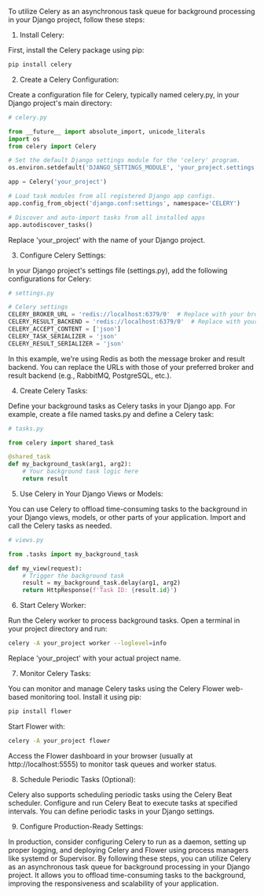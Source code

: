 To utilize Celery as an asynchronous task queue for background processing in your Django project, follow these steps:

1. Install Celery:

First, install the Celery package using pip:

```bash
pip install celery
```

2. Create a Celery Configuration:

Create a configuration file for Celery, typically named celery.py, in your Django project's main directory:

```python
# celery.py

from __future__ import absolute_import, unicode_literals
import os
from celery import Celery

# Set the default Django settings module for the 'celery' program.
os.environ.setdefault('DJANGO_SETTINGS_MODULE', 'your_project.settings')

app = Celery('your_project')

# Load task modules from all registered Django app configs.
app.config_from_object('django.conf:settings', namespace='CELERY')

# Discover and auto-import tasks from all installed apps
app.autodiscover_tasks()
```

Replace 'your_project' with the name of your Django project.

3. Configure Celery Settings:

In your Django project's settings file (settings.py), add the following configurations for Celery:

```python
# settings.py

# Celery settings
CELERY_BROKER_URL = 'redis://localhost:6379/0'  # Replace with your broker URL
CELERY_RESULT_BACKEND = 'redis://localhost:6379/0'  # Replace with your result backend URL
CELERY_ACCEPT_CONTENT = ['json']
CELERY_TASK_SERIALIZER = 'json'
CELERY_RESULT_SERIALIZER = 'json'
```

In this example, we're using Redis as both the message broker and result backend. You can replace the URLs with those of your preferred broker and result backend (e.g., RabbitMQ, PostgreSQL, etc.).

4. Create Celery Tasks:

Define your background tasks as Celery tasks in your Django app. For example, create a file named tasks.py and define a Celery task:

```python
# tasks.py

from celery import shared_task

@shared_task
def my_background_task(arg1, arg2):
    # Your background task logic here
    return result
```

5. Use Celery in Your Django Views or Models:

You can use Celery to offload time-consuming tasks to the background in your Django views, models, or other parts of your application. Import and call the Celery tasks as needed.

```python
# views.py

from .tasks import my_background_task

def my_view(request):
    # Trigger the background task
    result = my_background_task.delay(arg1, arg2)
    return HttpResponse(f'Task ID: {result.id}')
```

6. Start Celery Worker:

Run the Celery worker to process background tasks. Open a terminal in your project directory and run:

```bash
celery -A your_project worker --loglevel=info
```

Replace 'your_project' with your actual project name.

7. Monitor Celery Tasks:

You can monitor and manage Celery tasks using the Celery Flower web-based monitoring tool. Install it using pip:

```bash
pip install flower
```

Start Flower with:

```bash
celery -A your_project flower
```

Access the Flower dashboard in your browser (usually at http://localhost:5555) to monitor task queues and worker status.

8. Schedule Periodic Tasks (Optional):

Celery also supports scheduling periodic tasks using the Celery Beat scheduler. Configure and run Celery Beat to execute tasks at specified intervals. You can define periodic tasks in your Django settings.

9. Configure Production-Ready Settings:

In production, consider configuring Celery to run as a daemon, setting up proper logging, and deploying Celery and Flower using process managers like systemd or Supervisor.
By following these steps, you can utilize Celery as an asynchronous task queue for background processing in your Django project. It allows you to offload time-consuming tasks to the background, improving the responsiveness and scalability of your application.